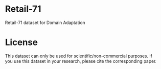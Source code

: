 # Retail-71
Retail-71 dataset for Domain Adaptation

# License
This dataset can only be used for scientific/non-commercial purposes. If you use this dataset in your research, please cite the corresponding paper.

